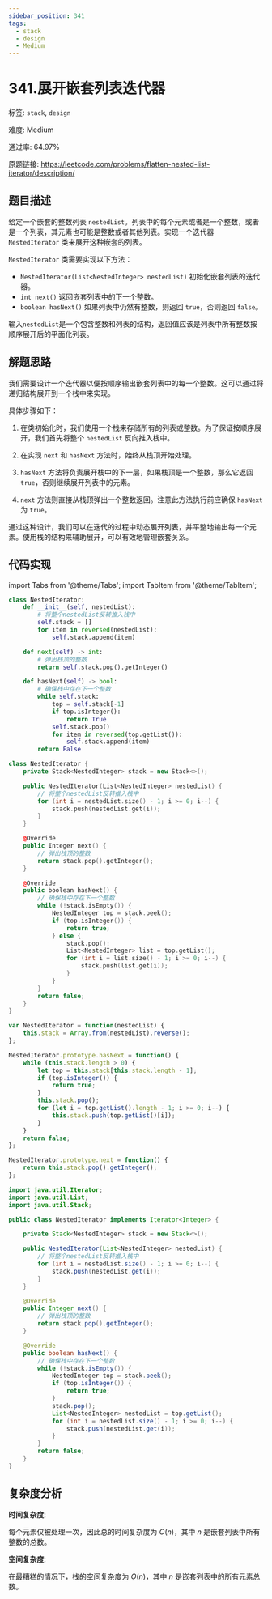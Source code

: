 ```yaml
---
sidebar_position: 341
tags:
  - stack
  - design
  - Medium
---
```


# 341.展开嵌套列表迭代器

标签: `stack`, `design`

难度: Medium

通过率: 64.97%

原题链接: https://leetcode.com/problems/flatten-nested-list-iterator/description/

## 题目描述
给定一个嵌套的整数列表 `nestedList`。列表中的每个元素或者是一个整数，或者是一个列表，其元素也可能是整数或者其他列表。实现一个迭代器 `NestedIterator` 类来展开这种嵌套的列表。

`NestedIterator` 类需要实现以下方法：

- `NestedIterator(List<NestedInteger> nestedList)` 初始化嵌套列表的迭代器。
- `int next()` 返回嵌套列表中的下一个整数。
- `boolean hasNext()` 如果列表中仍然有整数，则返回 `true`，否则返回 `false`。

输入`nestedList`是一个包含整数和列表的结构，返回值应该是列表中所有整数按顺序展开后的平面化列表。

## 解题思路
我们需要设计一个迭代器以便按顺序输出嵌套列表中的每一个整数。这可以通过将递归结构展开到一个栈中来实现。

具体步骤如下：

1. 在类初始化时，我们使用一个栈来存储所有的列表或整数。为了保证按顺序展开，我们首先将整个 `nestedList` 反向推入栈中。

2. 在实现 `next` 和 `hasNext` 方法时，始终从栈顶开始处理。

3. `hasNext` 方法将负责展开栈中的下一层，如果栈顶是一个整数，那么它返回 `true`，否则继续展开列表中的元素。

4. `next` 方法则直接从栈顶弹出一个整数返回。注意此方法执行前应确保 `hasNext` 为 `true`。

通过这种设计，我们可以在迭代的过程中动态展开列表，并平整地输出每一个元素。使用栈的结构来辅助展开，可以有效地管理嵌套关系。

## 代码实现
import Tabs from '@theme/Tabs';
import TabItem from '@theme/TabItem';

<Tabs>
<TabItem value="python" label="Python">

```python
class NestedIterator:
    def __init__(self, nestedList):
        # 将整个nestedList反转推入栈中
        self.stack = []
        for item in reversed(nestedList):
            self.stack.append(item)

    def next(self) -> int:
        # 弹出栈顶的整数
        return self.stack.pop().getInteger()

    def hasNext(self) -> bool:
        # 确保栈中存在下一个整数
        while self.stack:
            top = self.stack[-1]
            if top.isInteger():
                return True
            self.stack.pop()
            for item in reversed(top.getList()):
                self.stack.append(item)
        return False

```

</TabItem>
<TabItem value="cpp" label="C++">

```cpp
class NestedIterator {
    private Stack<NestedInteger> stack = new Stack<>();

    public NestedIterator(List<NestedInteger> nestedList) {
        // 将整个nestedList反转推入栈中
        for (int i = nestedList.size() - 1; i >= 0; i--) {
            stack.push(nestedList.get(i));
        }
    }

    @Override
    public Integer next() {
        // 弹出栈顶的整数
        return stack.pop().getInteger();
    }

    @Override
    public boolean hasNext() {
        // 确保栈中存在下一个整数
        while (!stack.isEmpty()) {
            NestedInteger top = stack.peek();
            if (top.isInteger()) {
                return true;
            } else {
                stack.pop();
                List<NestedInteger> list = top.getList();
                for (int i = list.size() - 1; i >= 0; i--) {
                    stack.push(list.get(i));
                }
            }
        }
        return false;
    }
}
```

</TabItem>
<TabItem value="javascript" label="JavaScript">

```javascript
var NestedIterator = function(nestedList) {
    this.stack = Array.from(nestedList).reverse();
};

NestedIterator.prototype.hasNext = function() {
    while (this.stack.length > 0) {
        let top = this.stack[this.stack.length - 1];
        if (top.isInteger()) {
            return true;
        }
        this.stack.pop();
        for (let i = top.getList().length - 1; i >= 0; i--) {
            this.stack.push(top.getList()[i]);
        }
    }
    return false;
};

NestedIterator.prototype.next = function() {
    return this.stack.pop().getInteger();
};

```

</TabItem>
<TabItem value="java" label="Java">

```java
import java.util.Iterator;
import java.util.List;
import java.util.Stack;

public class NestedIterator implements Iterator<Integer> {

    private Stack<NestedInteger> stack = new Stack<>();

    public NestedIterator(List<NestedInteger> nestedList) {
        // 将整个nestedList反转推入栈中
        for (int i = nestedList.size() - 1; i >= 0; i--) {
            stack.push(nestedList.get(i));
        }
    }

    @Override
    public Integer next() {
        // 弹出栈顶的整数
        return stack.pop().getInteger();
    }

    @Override
    public boolean hasNext() {
        // 确保栈中存在下一个整数
        while (!stack.isEmpty()) {
            NestedInteger top = stack.peek();
            if (top.isInteger()) {
                return true;
            }
            stack.pop();
            List<NestedInteger> nestedList = top.getList();
            for (int i = nestedList.size() - 1; i >= 0; i--) {
                stack.push(nestedList.get(i));
            }
        }
        return false;
    }
}
```

</TabItem>
</Tabs>

## 复杂度分析
**时间复杂度**: 

每个元素仅被处理一次，因此总的时间复杂度为 $O(n)$，其中 $n$ 是嵌套列表中所有整数的总数。


**空间复杂度**: 

在最糟糕的情况下，栈的空间复杂度为 $O(n)$，其中 $n$ 是嵌套列表中的所有元素总数。
